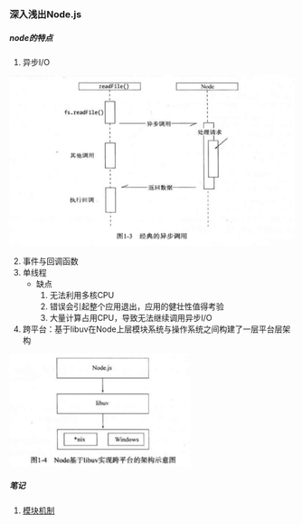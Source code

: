 ### 深入浅出Node.js

##### node的特点 
1. 异步I/O 
<img src="./assets/1/异步.png" width="600" height="300" />

2. 事件与回调函数
3. 单线程
   - 缺点
      1. 无法利用多核CPU  
      2. 错误会引起整个应用退出，应用的健壮性值得考验
      3. 大量计算占用CPU，导致无法继续调用异步I/O
4. 跨平台：基于libuv在Node上层模块系统与操作系统之间构建了一层平台层架构 
<img src="./assets/1/跨平台.png" width="320" height="200" />

##### 笔记
1. [模块机制](./module.md)

